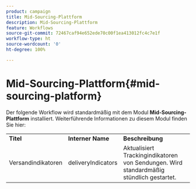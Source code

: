 ```yaml
---
product: campaign
title: Mid-Sourcing-Plattform
description: Mid-Sourcing-Plattform
feature: Workflows
source-git-commit: 72467caf94e652ede70c00f1ea413012fc4c7e1f
workflow-type: ht
source-wordcount: '0'
ht-degree: 100%

---
```



# Mid-Sourcing-Plattform{#mid-sourcing-platform}



Der folgende Workflow wird standardmäßig mit dem Modul **Mid-Sourcing-Plattform** installiert. Weiterführende Informationen zu diesem Modul finden Sie hier:

<table> 
 <tbody> 
  <tr> 
   <td> <strong>Titel</strong><br /> </td> 
   <td> <strong>Interner Name</strong><br /> </td> 
   <td> <strong>Beschreibung</strong><br /> </td> 
  </tr> 
  <tr> 
   <td> <span class="uicontrol">Versandindikatoren</span> <br /> </td> 
   <td> <span class="uicontrol">deliveryIndicators</span> <br /> </td> 
   <td> Aktualisiert Trackingindikatoren von Sendungen. Wird standardmäßig stündlich gestartet.<br /> </td> 
  </tr> 
 </tbody> 
</table>


